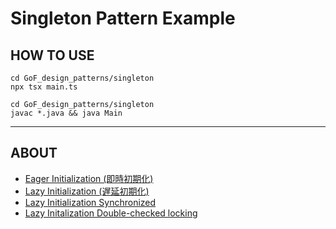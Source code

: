 # Singleton Pattern Example

## HOW TO USE

```shell
cd GoF_design_patterns/singleton
npx tsx main.ts
```

```shell
cd GoF_design_patterns/singleton
javac *.java && java Main
```

---

## ABOUT

- [Eager Initialization (即時初期化)](./Singleton.ts)
- [Lazy Initialization (遅延初期化)](./SingletonLazy.ts)
- [Lazy Initialization Synchronized](./SingletonLazySynchronized.java)
- [Lazy Initalization Double-checked locking](./SingletonLazyDCL.java
)
